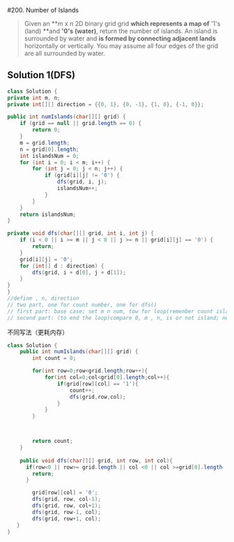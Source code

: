 #200. Number of Islands

>Given an **m x n 2D binary grid grid **which represents a map of** '1's (land) **and **'0's (water)**, return the number of islands.
An island is surrounded by water and **is formed by connecting adjacent lands** horizontally or vertically. You may assume all four edges of the grid are all surrounded by water.

## Solution 1(DFS)
```java
class Solution {
private int m, n;
private int[][] direction = {{0, 1}, {0, -1}, {1, 0}, {-1, 0}};

public int numIslands(char[][] grid) {
    if (grid == null || grid.length == 0) {
        return 0;
    }
    m = grid.length;
    n = grid[0].length;
    int islandsNum = 0;
    for (int i = 0; i < m; i++) {
        for (int j = 0; j < n; j++) {
            if (grid[i][j] != '0') {
                dfs(grid, i, j);
                islandsNum++;
            }
        }
    }
    return islandsNum;
}

private void dfs(char[][] grid, int i, int j) {
    if (i < 0 || i >= m || j < 0 || j >= n || grid[i][j] == '0') {
        return;
    }
    grid[i][j] = '0';
    for (int[] d : direction) {
        dfs(grid, i + d[0], j + d[1]);
    }
}
}
//define , n, direction
// two part, one for count number, one for dfs()
// first part: base case; set m n num, tow for loop(remenber count island)
// second part: (to end the loop)compare 0, m , n, is or not island; next direction
```

不同写法（更耗内存）
```java
class Solution {
    public int numIslands(char[][] grid) {
        int count = 0;

        for(int row=0;row<grid.length;row++){
            for(int col=0;col<grid[0].length;col++){
                if(grid[row][col] == '1'){
                    count++;
                    dfs(grid,row,col);
                }
            }
        }



        return count;
    }
    
    public void dfs(char[][] grid, int row, int col){
      if(row<0 || row>= grid.length || col <0 || col >=grid[0].length || grid[row][col] == '0'){
        return;
      }

        grid[row][col] = '0';
        dfs(grid, row, col-1);
        dfs(grid, row, col+1);
        dfs(grid, row-1, col);
        dfs(grid, row+1, col);
   }
}
```